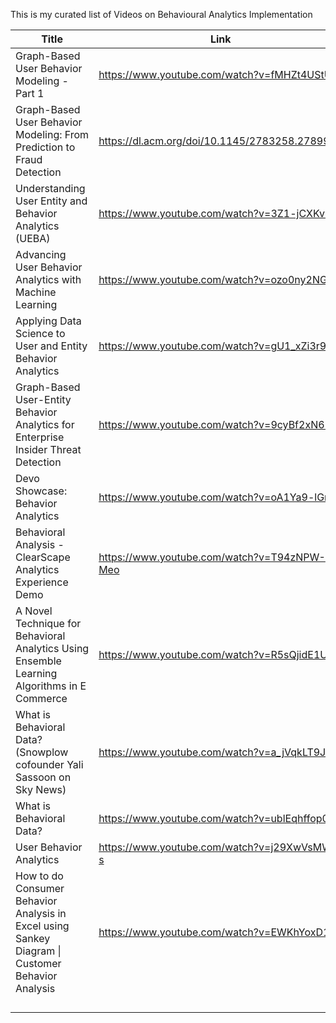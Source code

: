 This is my curated list of Videos on Behavioural Analytics Implementation

| Title                                                                                            | Link                                           | Type  |
| ------------------------------------------------------------------------------------------------ | ---------------------------------------------- | ----- |
| Graph-Based User Behavior Modeling - Part 1                                                      | https://www.youtube.com/watch?v=fMHZt4UStUg    | Video |
| Graph-Based User Behavior Modeling: From Prediction to Fraud Detection                           | https://dl.acm.org/doi/10.1145/2783258.2789985 | Paper |
| Understanding User Entity and Behavior Analytics (UEBA)                                          | https://www.youtube.com/watch?v=3Z1-jCXKvO0    | Video |
| Advancing User Behavior Analytics with Machine Learning                                          | https://www.youtube.com/watch?v=ozo0ny2NGrM    | Video |
| Applying Data Science to User and Entity Behavior Analytics                                      | https://www.youtube.com/watch?v=gU1_xZi3r9I    | Video |
| Graph-Based User-Entity Behavior Analytics for Enterprise Insider Threat Detection               | https://www.youtube.com/watch?v=9cyBf2xN6-o    | Video |
| Devo Showcase: Behavior Analytics                                                                | https://www.youtube.com/watch?v=oA1Ya9-lGmQ    | Video |
| Behavioral Analysis - ClearScape Analytics Experience Demo                                       | https://www.youtube.com/watch?v=T94zNPW-Meo    | Video |
| A Novel Technique for Behavioral Analytics Using Ensemble Learning Algorithms in E Commerce      | https://www.youtube.com/watch?v=R5sQjidE1U0    | Video |
| What is Behavioral Data? (Snowplow cofounder Yali Sassoon on Sky News)                           | https://www.youtube.com/watch?v=a_jVqkLT9JI    | Video |
| What is Behavioral Data?                                                                         | https://www.youtube.com/watch?v=ublEqhffop0    | Video |
| User Behavior Analytics                                                                          | https://www.youtube.com/watch?v=j29XwVsMW-s    | Video |
| How to do Consumer Behavior Analysis in Excel using Sankey Diagram \| Customer Behavior Analysis | https://www.youtube.com/watch?v=EWKhYoxD1sk    | Video |
|                                                                                                  |                                                |       |
|                                                                                                  |                                                |       |
|                                                                                                  |                                                |       |
|                                                                                                  |                                                |       |
